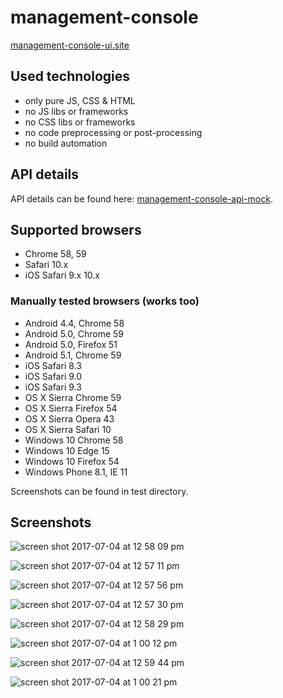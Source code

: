 # management-console
[management-console-ui.site](http://management-console-ui.site)

## Used technologies
* only pure JS, CSS & HTML
* no JS libs or frameworks
* no CSS libs or frameworks
* no code preprocessing or post-processing
* no build automation

## API details
API details can be found here: [management-console-api-mock](https://github.com/yivo/management-console-api-mock).

## Supported browsers
* Chrome 58, 59
* Safari 10.x
* iOS Safari 9.x 10.x

### Manually tested browsers (works too)
* Android 4.4, Chrome 58 
* Android 5.0, Chrome 59
* Android 5.0, Firefox 51
* Android 5.1, Chrome 59
* iOS Safari 8.3
* iOS Safari 9.0
* iOS Safari 9.3
* OS X Sierra Chrome 59
* OS X Sierra Firefox 54
* OS X Sierra Opera 43
* OS X Sierra Safari 10
* Windows 10 Chrome 58
* Windows 10 Edge 15
* Windows 10 Firefox 54
* Windows Phone 8.1, IE 11

Screenshots can be found in test directory.

## Screenshots

![screen shot 2017-07-04 at 12 58 09 pm](https://user-images.githubusercontent.com/7421323/27825680-00a06056-60b9-11e7-8d52-55086e7d87e0.png)

![screen shot 2017-07-04 at 12 57 11 pm](https://user-images.githubusercontent.com/7421323/27825706-1dfcbdfc-60b9-11e7-97b8-74297959052d.png)

![screen shot 2017-07-04 at 12 57 56 pm](https://user-images.githubusercontent.com/7421323/27825722-2e7fc16a-60b9-11e7-8072-ed503a0589b0.png)

![screen shot 2017-07-04 at 12 57 30 pm](https://user-images.githubusercontent.com/7421323/27825747-48e9e74c-60b9-11e7-852c-ccf7d1888611.png)

![screen shot 2017-07-04 at 12 58 29 pm](https://user-images.githubusercontent.com/7421323/27825762-5b75da92-60b9-11e7-82d9-555d49ff768f.png)

![screen shot 2017-07-04 at 1 00 12 pm](https://user-images.githubusercontent.com/7421323/27825804-74f15f46-60b9-11e7-906d-190baf64dfd6.png)

![screen shot 2017-07-04 at 12 59 44 pm](https://user-images.githubusercontent.com/7421323/27825780-69929b1a-60b9-11e7-974e-e45115aea9a5.png)

![screen shot 2017-07-04 at 1 00 21 pm](https://user-images.githubusercontent.com/7421323/27825820-7ead70f6-60b9-11e7-8722-1cdc95c9dd96.png)
